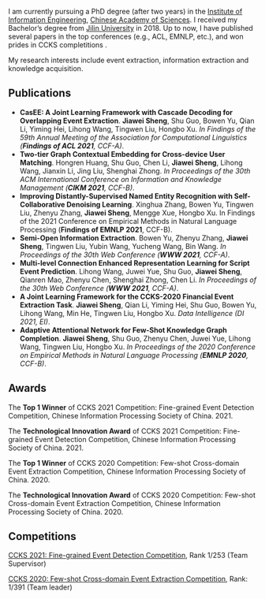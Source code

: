 I am currently pursuing a PhD degree (after two years) in the [Institute of Information Engineering](http://www.iie.ac.cn/), [Chinese Academy of Sciences](https://www.ucas.ac.cn/). I received my Bachelor’s degree from [Jilin University](https://www.jlu.edu.cn/) in 2018.  Up to now, I have published several papers in the top conferences (e.g., ACL, EMNLP, etc.), and won prides in CCKS completitions . 

My research interests include event extraction, information extraction and knowledge acquisition.



## Publications

- **CasEE: A Joint Learning Framework with Cascade Decoding for Overlapping Event Extraction**.
  **Jiawei Sheng**, Shu Guo, Bowen Yu, Qian Li, Yiming Hei, Lihong Wang, Tingwen Liu, Hongbo Xu. *In Findings of the 59th Annual Meeting of the Association for Computational Linguistics (**Findings of ACL 2021**, CCF-A)*.
- **Two-tier Graph Contextual Embedding for Cross-device User Matching**.
  Hongren Huang, Shu Guo, Chen Li, **Jiawei Sheng**, Lihong Wang, Jianxin Li, Jing Liu, Shenghai Zhong. *In Proceedings of the 30th ACM International Conference on Information and Knowledge Management (**CIKM 2021**, CCF-B)*.
- **Improving Distantly-Supervised Named Entity Recognition with Self-Collaborative Denoising Learning**.
  Xinghua Zhang, Bowen Yu, Tingwen Liu, Zhenyu Zhang, **Jiawei Sheng**, Mengge Xue, Hongbo Xu. In Findings of the 2021 Conference on Empirical Methods in Natural Language Processing (**Findings of EMNLP 2021**, CCF-B). 
- **Semi-Open Information Extraction**.
  Bowen Yu, Zhenyu Zhang, **Jiawei Sheng**, Tingwen Liu, Yubin Wang, Yucheng Wang, Bin Wang. *In Proceedings of  the 30th Web Conference (**WWW 2021**, CCF-A)*.
- **Multi-level Connection Enhanced Representation Learning for Script Event Prediction**.
  Lihong Wang, Juwei Yue, Shu Guo, **Jiawei Sheng**, Qianren Mao, Zhenyu Chen, Shenghai Zhong, Chen Li. *In Proceedings of  the 30th Web Conference (**WWW 2021**, CCF-A)*.
- **A Joint Learning Framework for the CCKS-2020 Financial Event Extraction Task**.
  **Jiawei Sheng**, Qian Li, Yiming Hei, Shu Guo, Bowen Yu, Lihong Wang, Min He, Tingwen Liu, Hongbo Xu.  *Data Intelligence (DI 2021, EI)*.
- **Adaptive Attentional Network for Few-Shot Knowledge Graph Completion**.
  **Jiawei Sheng**, Shu Guo, Zhenyu Chen, Juwei Yue, Lihong Wang, Tingwen Liu, Hongbo Xu. *In Proceedings of the 2020 Conference on Empirical Methods in Natural Language Processing (**EMNLP 2020**, CCF-B)*.



## Awards

The **Top 1 Winner** of CCKS 2021 Competition: Fine-grained Event Detection Competition, Chinese Information Processing Society of China. 2021.

The **Technological Innovation Award** of CCKS 2021 Competition: Fine-grained Event Detection Competition, Chinese Information Processing Society of China. 2021.

The **Top 1 Winner** of CCKS 2020 Competition: Few-shot Cross-domain Event Extraction Competition, Chinese Information Processing Society of China. 2020.

The **Technological Innovation Award** of CCKS 2020 Competition: Few-shot Cross-domain Event Extraction Competition, Chinese Information Processing Society of China. 2020.



## Competitions

[CCKS 2021: Fine-grained Event Detection Competition](http://sigkg.cn/ccks2021/), Rank 1/253 (Team Supervisor)

[CCKS 2020: Few-shot Cross-domain Event Extraction Competition](http://sigkg.cn/ccks2020/?page_id=69#task4), Rank: 1/391 (Team leader)

